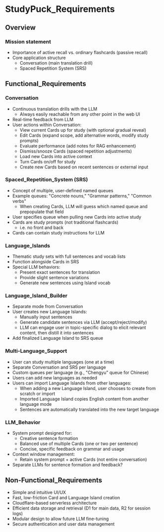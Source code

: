 # StudyPuck_Requirements

## Overview

### Mission statement

- Importance of active recall vs. ordinary flashcards (passive recall)
- Core application structure
  - Conversation (main translation drill)
  - Spaced Repetition System (SRS)

## Functional_Requirements

### Conversation

- Continuous translation drills with the LLM
  - Always easily reachable from any other point in the web UI
- Real-time feedback from LLM
- User actions within Conversation:
  - View current Cards up for study (with optional gradual reveal)
  - Edit Cards (expand scope, add alternative words, modify study prompts)
  - Evaluate performance (add notes for RAG enhancement)
  - Dismiss/snooze Cards (spaced repetition adjustments)
  - Load new Cards into active context
  - Turn Cards on/off for study
  - Create new Cards based on recent sentences or external input

### Spaced_Repetition_System (SRS)

- Concept of multiple, user-defined named queues
- Example queues: "Concrete nouns," "Grammar patterns," "Common verbs"
  - When creating Cards, LLM will guess which named queue and prepopulate that field
- User specifies queue when pulling new Cards into active study
- Cards are study prompts (not traditional flashcards)
  - i.e. no front and back
- Cards can contain study instructions for LLM

### Language_Islands

- Thematic study sets with full sentences and vocab lists
- Function alongside Cards in SRS
- Special LLM behaviors:
  - Present exact sentences for translation
  - Provide slight sentence variations
  - Generate new sentences using Island vocab

### Language_Island_Builder

- Separate mode from Conversation
- User creates new Language Islands:
  - Manually input sentences
  - Generate candidate sentences via LLM (accept/reject/modify)
  - LLM can engage user in topic-specific dialog to elicit relevant content, then distill it into sentences
- Add finalized Language Island to SRS queue

### Multi-Language_Support

- User can study multiple languages (one at a time)
- Separate Conversation and SRS per language
- Custom queues per language (e.g., "Chengyu" queue for Chinese)
- Users can add new languages as needed
- Users can import Language Islands from other languages:
  - When adding a new Language Island, user chooses to create from scratch or import
  - Imported Language Island copies English content from another language mode
  - Sentences are automatically translated into the new target language

### LLM_Behavior

- System prompt designed for:
  - Creative sentence formation
  - Balanced use of multiple Cards (one or two per sentence)
  - Concise, specific feedback on grammar and usage
- Context window management:
  - Retain system prompt + active Cards (not entire conversation)
- Separate LLMs for sentence formation and feedback?

## Non-Functional_Requirements

- Simple and intuitive UI/UX
- Fast, low-friction Card and Language Island creation
- Cloudflare-based serverless architecture
- Efficient data storage and retrieval (D1 for main data, R2 for session logs)
- Modular design to allow future LLM fine-tuning
- Secure authentication and user data management
